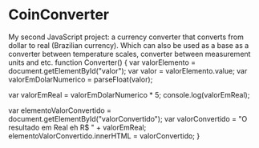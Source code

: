 # CoinConverter
My second JavaScript project: a currency converter that converts from dollar to real (Brazilian currency). Which can also be used as a base as a converter between temperature scales, converter between measurement units and etc.
function Converter()  {
  var valorElemento = document.getElementById("valor");
  var valor = valorElemento.value;
  var valorEmDolarNumerico = parseFloat(valor);
  
  var valorEmReal = valorEmDolarNumerico * 5;
  console.log(valorEmReal);
  
  var elementoValorConvertido = document.getElementById("valorConvertido");
  var valorConvertido = "O resultado em Real eh R$ " + valorEmReal;
  elementoValorConvertido.innerHTML = valorConvertido;
}
